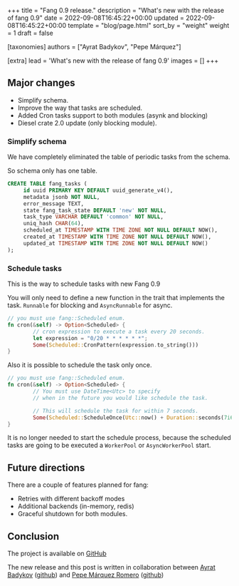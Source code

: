 +++
title = "Fang 0.9 release."
description = "What's new with the release of fang 0.9"
date = 2022-09-08T16:45:22+00:00
updated = 2022-09-08T16:45:22+00:00
template = "blog/page.html"
sort_by = "weight"
weight = 1
draft = false

[taxonomies]
authors = ["Ayrat Badykov", "Pepe Márquez"]

[extra]
lead = 'What's new with the release of fang 0.9'
images = []
+++

## Major changes

- Simplify schema.
- Improve the way that tasks are scheduled.
- Added Cron tasks support to both modules (asynk and blocking)
- Diesel crate 2.0 update (only blocking module).

### Simplify schema

We have completely eliminated the table of periodic tasks from the schema.

So schema only has one table.

```sql
CREATE TABLE fang_tasks (
     id uuid PRIMARY KEY DEFAULT uuid_generate_v4(),
     metadata jsonb NOT NULL,
     error_message TEXT,
     state fang_task_state DEFAULT 'new' NOT NULL,
     task_type VARCHAR DEFAULT 'common' NOT NULL,
     uniq_hash CHAR(64),
     scheduled_at TIMESTAMP WITH TIME ZONE NOT NULL DEFAULT NOW(),
     created_at TIMESTAMP WITH TIME ZONE NOT NULL DEFAULT NOW(),
     updated_at TIMESTAMP WITH TIME ZONE NOT NULL DEFAULT NOW()
);
```

### Schedule tasks

This is the way to schedule tasks with new Fang 0.9

You will only need to define a new function in the trait that implements the task.
`Runnable` for blocking and `AsyncRunnable` for async.

```rust
// you must use fang::Scheduled enum.
fn cron(&self) -> Option<Scheduled> {
        // cron expression to execute a task every 20 seconds.
        let expression = "0/20 * * * * * *";
        Some(Scheduled::CronPattern(expression.to_string()))
}
```

Also it is possible to schedule the task only once.

```rust
// you must use fang::Scheduled enum.
fn cron(&self) -> Option<Scheduled> {
        // You must use DateTime<Utc> to specify 
        // when in the future you would like schedule the task.

        // This will schedule the task for within 7 seconds.
        Some(Scheduled::ScheduleOnce(Utc::now() + Duration::seconds(7i64)))
}
```

It is no longer needed to start the schedule process, 
because the scheduled tasks are going to be executed a `WorkerPool` or `AsyncWorkerPool` start.

## Future directions

There are a couple of features planned for fang:

- Retries with different backoff modes
- Additional backends (in-memory, redis)
- Graceful shutdown for both modules.

## Conclusion

The project is available on [GitHub](https://github.com/ayrat555/fang)

The new release and this post is written in collaboration between [Ayrat Badykov](https://www.badykov.com/) ([github](https://github.com/ayrat555)) and [Pepe Márquez Romero](https://pxp9.github.io/) ([github](https://github.com/pxp9))

